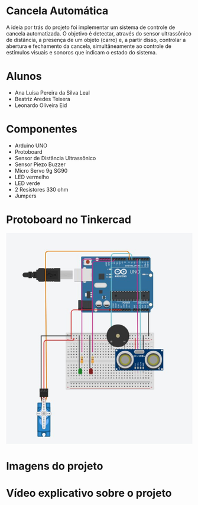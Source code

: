 # Cancela Automática

A ideia por trás do projeto foi implementar um sistema de controle de cancela automatizada. O objetivo é detectar, através do sensor ultrassônico de distância, a presença de um objeto (carro) e, a partir disso, controlar a abertura e fechamento da cancela, simultâneamente ao controle de estímulos visuais e sonoros que indicam o estado do sistema.

# Alunos
  * Ana Luísa Pereira da Silva Leal
  * Beatriz Aredes Teixera
  * Leonardo Oliveira Eid

# Componentes
* Arduino UNO
* Protoboard
* Sensor de Distância Ultrassônico
* Sensor Piezo Buzzer
* Micro Servo 9g SG90
* LED vermelho
* LED verde
* 2 Resistores 330 ohm
* Jumpers

# Protoboard no Tinkercad
![](https://github.com/analuisaleal/CancelaAutomatica/blob/main/94AFDB41-81D2-4307-B9F5-CACF38D3A596.jpg)

# Imagens do projeto

# Vídeo explicativo sobre o projeto

